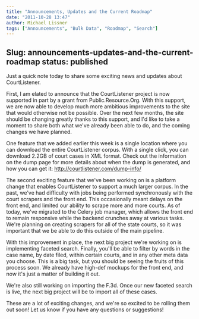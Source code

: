 ```yaml
---
title: "Announcements, Updates and the Current Roadmap"
date: "2011-10-28 13:47"
author: Michael Lissner
tags: ["Announcements", "Bulk Data", "Roadmap", "Search"]
---
```

Slug: announcements-updates-and-the-current-roadmap
status: published
---

Just a quick note today to share some exciting news and updates about
CourtListener.

First, I am elated to announce that the CourtListener project is now
supported in part by a grant from Public.Resource.Org. With this
support, we are now able to develop much more ambitious improvements
to the site that would otherwise not be possible. Over the next few
months, the site should be changing greatly thanks to this support,
and I'd like to take a moment to share both what we've already been
able to do, and the coming changes we have planned.

One feature that we added earlier this week is a single location where
you can download the entire CourtListener corpus. With a single click,
you can download 2.2GB of court cases in XML format. Check out the
information on the dump page for more details about when the dump is
generated, and how you can get it: http://courtlistener.com/dump-info/

The second exciting feature that we've been working on is a platform
change that enables CourtListener to support a much larger corpus. In
the past, we've had difficulty with jobs being performed synchronously
with the court scrapers and the front end. This occasionally meant
delays on the front end, and limited our ability to scrape more and
more courts. As of today, we've migrated to the Celery job manager,
which allows the front end to remain responsive while the backend
crunches away at various tasks. We're planning on creating scrapers
for all of the state courts, so it was important that we be able to do
this outside of the main pipeline.

With this improvement in place, the next big project we're working on
is implementing faceted search. Finally, you'll be able to filter by
words in the case name, by date filed, within certain courts, and in
any other meta data you choose. This is a big task, but you should be
seeing the fruits of this process soon. We already have high-def
mockups for the front end, and now it's just a matter of building it
out.

We're also still working on importing the F.3d. Once our new faceted
search is live, the next big project will be to import all of these
cases.

These are a lot of exciting changes, and we're so excited to be
rolling them out soon! Let us know if you have any questions or
suggestions!

